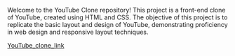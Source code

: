 Welcome to the YouTube Clone repository! This project is a front-end clone of YouTube, created using HTML and CSS. The objective of this project is to replicate the basic layout and design of YouTube, demonstrating proficiency in web design and responsive layout techniques.

<a href="https://kotiyasparsh.github.io/YouTube_clone/"> YouTube_clone_link</a>
